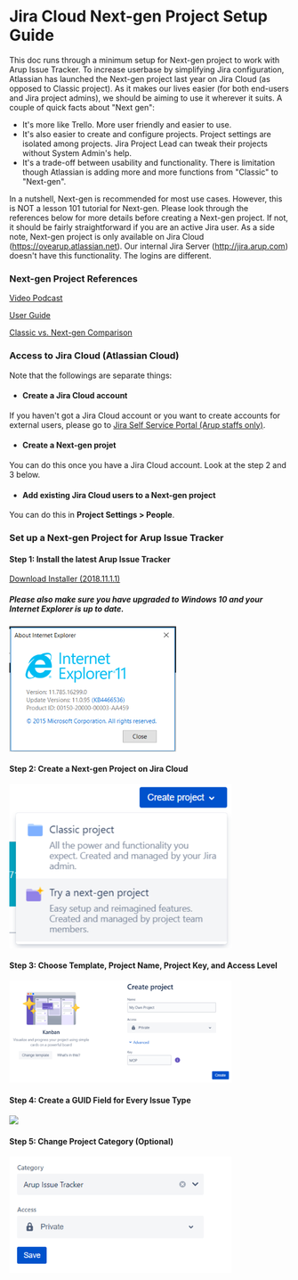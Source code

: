 # Jira Cloud Next-gen Project Setup Guide
This doc runs through a minimum setup for Next-gen project to work with Arup Issue Tracker. To increase userbase by simplifying Jira configuration, Atlassian has launched the Next-gen project last year on Jira Cloud (as opposed to Classic project). As it makes our lives easier (for both end-users and Jira project admins), we should be aiming to use it wherever it suits. A couple of quick facts about "Next gen":

* It's more like Trello. More user friendly and easier to use.
* It's also easier to create and configure projects. Project settings are isolated among projects. Jira Project Lead can tweak their projects without System Admin's help.
* It's a trade-off between usability and functionality. There is limitation though Atlassian is adding more and more functions from "Classic" to "Next-gen".

In a nutshell, Next-gen is recommended for most use cases. However, this is NOT a lesson 101 tutorial for Next-gen. Please look through the references below for more details before creating a Next-gen project. If not, it should be fairly straightforward if you are an active Jira user. As a side note, Next-gen project is only available on Jira Cloud (https://ovearup.atlassian.net). Our internal Jira Server (http://jira.arup.com) doesn't have this functionality. The logins are different.


### Next-gen Project References
[Video Podcast](https://www.youtube.com/watch?v=PQa3NFB_LRg&list=PLaD4FvsFdarR69HESUlY4IC7ae5k5znYp)

[User Guide](https://confluence.atlassian.com/jirasoftwarecloud/working-with-next-gen-software-projects-945104895.html)

[Classic vs. Next-gen Comparison](https://community.atlassian.com/t5/Next-gen-articles/Everything-you-want-to-know-about-next-gen-projects-in-Jira/ba-p/894773)



### Access to Jira Cloud (Atlassian Cloud)
Note that the followings are separate things:
* #### Create a Jira Cloud account
If you haven't got a Jira Cloud account or you want to create accounts for external users, please go to
[Jira Self Service Portal (Arup staffs only)](http://to.arup.com/jssp).
* #### Create a Next-gen projet
You can do this once you have a Jira Cloud account. Look at the step 2 and 3 below.
* #### Add existing Jira Cloud users to a Next-gen project
You can do this in __Project Settings > People__.


### Set up a Next-gen Project for Arup Issue Tracker
#### Step 1: Install the latest Arup Issue Tracker
[Download Installer (2018.11.1.1)](https://github.com/ArupAus/issue-tracker/releases/download/2018.11.01.01/Case_Issue_Tracker_2018.11.01.01.msi)

##### Please also make sure you have upgraded to Windows 10 and your Internet Explorer is up to date.
<img src="https://raw.githubusercontent.com/ArupAus/issue-tracker/master/Documentation/images/JiraCloudLogin_6.png" width="300">

#### Step 2: Create a Next-gen Project on Jira Cloud
<img src="https://raw.githubusercontent.com/ArupAus/issue-tracker/master/Documentation/images/nextgen1.png" width="400">

#### Step 3: Choose Template, Project Name, Project Key, and Access Level
<img src="https://raw.githubusercontent.com/ArupAus/issue-tracker/master/Documentation/images/nextgen2.png" width="400">

#### Step 4: Create a GUID Field for Every Issue Type
<img src="https://raw.githubusercontent.com/ArupAus/issue-tracker/master/Documentation/images/nextgen4.jpg" width="400">

#### Step 5: Change Project Category (Optional)
<img src="https://raw.githubusercontent.com/ArupAus/issue-tracker/master/Documentation/images/nextgen3.png" width="400">
